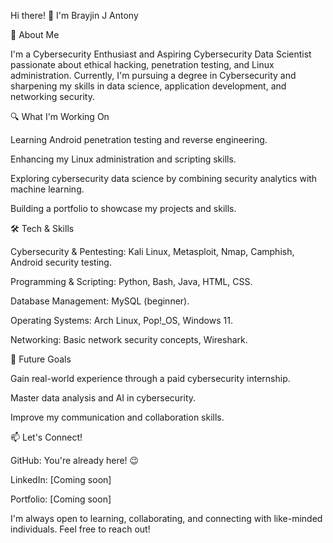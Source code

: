 Hi there! 👋 I'm Brayjin J Antony

🚀 About Me

I'm a Cybersecurity Enthusiast and Aspiring Cybersecurity Data Scientist passionate about ethical hacking, penetration testing, and Linux administration. Currently, I'm pursuing a degree in Cybersecurity and sharpening my skills in data science, application development, and networking security.

🔍 What I'm Working On

Learning Android penetration testing and reverse engineering.

Enhancing my Linux administration and scripting skills.

Exploring cybersecurity data science by combining security analytics with machine learning.

Building a portfolio to showcase my projects and skills.

🛠️ Tech & Skills

Cybersecurity & Pentesting: Kali Linux, Metasploit, Nmap, Camphish, Android security testing.

Programming & Scripting: Python, Bash, Java, HTML, CSS.

Database Management: MySQL (beginner).

Operating Systems: Arch Linux, Pop!_OS, Windows 11.

Networking: Basic network security concepts, Wireshark.

📌 Future Goals

Gain real-world experience through a paid cybersecurity internship.

Master data analysis and AI in cybersecurity.

Improve my communication and collaboration skills.

📫 Let's Connect!

GitHub: You're already here! 😉

LinkedIn: [Coming soon]

Portfolio: [Coming soon]

I'm always open to learning, collaborating, and connecting with like-minded individuals. Feel free to reach out!
